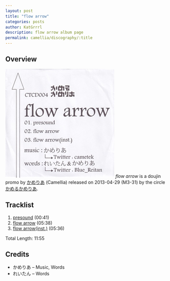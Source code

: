 ```yaml
---
layout: post
title: "flow arrow"
categories: posts
author: KatGrrrl
description: flow arrow album page
permalink: camellia/discography/:title
---
```


## Overview

![CTCD-005](/assets/images/camellia/albums/CTCD-005.jpg)
*flow arrow* is a doujin promo by [かめりあ](/postsWiki/_posts/camellia/2023-12-10-camellia.md) (Camellia) released on 2013-04-29 (M3-31) by the circle [かめるかめりあ](#).

## Tracklist

1. [presound](#) (00:41)
2. [flow arrow](#) (05:38)
3. [flow arrow(inst.)](#) (05:36)

Total Length: 11:55

## Credits

* かめりあ – Music, Words
* れいたん – Words
